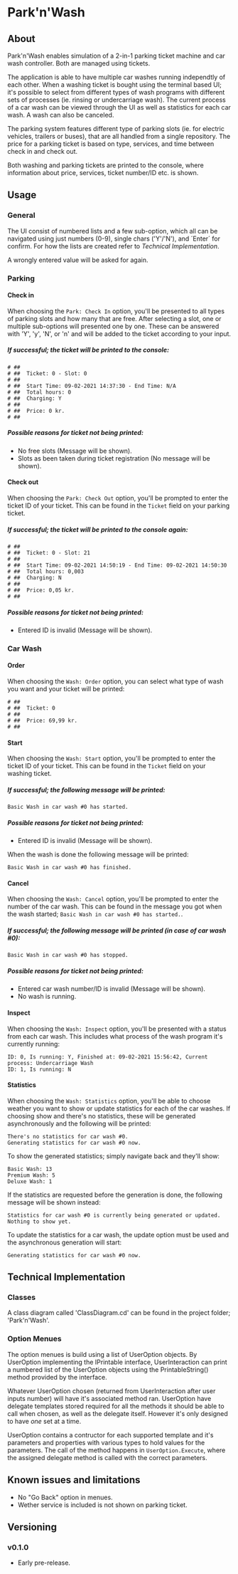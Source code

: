 # Park'n'Wash
## About
Park'n'Wash enables simulation of a 2-in-1 parking ticket machine and car wash controller. Both are managed using tickets.

The application is able to have multiple car washes running independtly of each other. When a washing ticket is bought using the terminal based UI; it's possible to select from different types of wash programs with different sets of processes (ie. rinsing or undercarriage wash). The current process of a car wash can be viewed through the UI as well as statistics for each car wash. A wash can also be canceled.

The parking system features different type of parking slots (ie. for electric vehicles, trailers or buses), that are all handled from a single repository. The price for a parking ticket is based on type, services, and time between check in and check out.

Both washing and parking tickets are printed to the console, where information about price, services, ticket number/ID etc. is shown.

## Usage
### General
The UI consist of numbered lists and a few sub-option, which all can be navigated using just numbers (0-9), single chars ('Y'/'N'), and ´Enter´ for confirm. For how the lists are created refer to  *Technical Implementation*.

A wrongly entered value will be asked for again.

### Parking
#### Check in
When choosing the `Park: Check In` option, you'll be presented to all types of parking slots and how many that are free. After selecting a slot, one or multiple sub-options will presented one by one. These can be answered with 'Y', 'y', 'N', or 'n' and will be added to the ticket according to your input.

##### If successful; the ticket will be printed to the console:
```
# ##
# ##  Ticket: 0 - Slot: 0
# ##
# ##  Start Time: 09-02-2021 14:37:30 - End Time: N/A
# ##  Total hours: 0
# ##  Charging: Y
# ##
# ##  Price: 0 kr.
# ##
```
##### Possible reasons for ticket not being printed:
* No free slots (Message will be shown).
* Slots as been taken during ticket registration (No message will be shown).

#### Check out
When choosing the `Park: Check Out` option, you'll be prompted to enter the ticket ID of your ticket. This can be found in the `Ticket` field on your parking ticket.

##### If successful; the ticket will be printed to the console again:
```
# ##
# ##  Ticket: 0 - Slot: 21
# ##
# ##  Start Time: 09-02-2021 14:50:19 - End Time: 09-02-2021 14:50:30
# ##  Total hours: 0,003
# ##  Charging: N
# ##
# ##  Price: 0,05 kr.
# ##
```
##### Possible reasons for ticket not being printed:
* Entered ID is invalid (Message will be shown).

### Car Wash
#### Order
When choosing the `Wash: Order` option, you can select what type of wash you want and your ticket will be printed:
```
# ##
# ##  Ticket: 0
# ##
# ##  Price: 69,99 kr.
# ##
```
#### Start
When choosing the `Wash: Start` option, you'll be prompted to enter the ticket ID of your ticket. This can be found in the `Ticket` field on your washing ticket.

##### If successful; the following message will be printed:
```
Basic Wash in car wash #0 has started.
```
##### Possible reasons for ticket not being printed:
* Entered ID is invalid (Message will be shown).

When the wash is done the following message will be printed:
```
Basic Wash in car wash #0 has finished.
```

#### Cancel
When choosing the `Wash: Cancel` option, you'll be prompted to enter the number of the car wash. This can be found in the message you got when the wash started; `Basic Wash in car wash #0 has started.`.

##### If successful; the following message will be printed (in case of car wash #0):
```
Basic Wash in car wash #0 has stopped.
```
##### Possible reasons for ticket not being printed:
* Entered car wash number/ID is invalid (Message will be shown).
* No wash is running.

#### Inspect
When choosing the `Wash: Inspect` option, you'll be presented with a status from each car wash. This includes what process of the wash program it's currently running:
```
ID: 0, Is running: Y, Finished at: 09-02-2021 15:56:42, Current process: Undercarriage Wash
ID: 1, Is running: N
```

#### Statistics
When choosing the `Wash: Statistics` option, you'll be able to choose weather you want to show or update statistics for each of the car washes. If choosing show and there's no statistics, these will be generated asynchronously and the following will be printed:
```
There's no statistics for car wash #0.
Generating statistics for car wash #0 now.
```
To show the generated statistics; simply navigate back and they'll show:
```
Basic Wash: 13
Premium Wash: 5
Deluxe Wash: 1
```
If the statistics are requested before the generation is done, the following message will be shown instead:
```
Statistics for car wash #0 is currently being generated or updated. Nothing to show yet.
```

To update the statistics for a car wash, the update option must be used and the asynchronous generation will start:
```
Generating statistics for car wash #0 now.
```

## Technical Implementation
### Classes
A class diagram called 'ClassDiagram.cd' can be found in the project folder; 'Park'n'Wash'.

### Option Menues
The option menues is build using a list of UserOption objects. By UserOption implementing the IPrintable interface, UserInteraction can print a numbered list of the UserOption objects using the PrintableString() method provided by the interface.

Whatever UserOption chosen (returned from UserInteraction after user inputs number) will have it's associated method ran. UserOption have delegate templates stored required for all the methods it should be able to call when chosen, as well as the delegate itself. However it's only designed to have *one* set at a time.

UserOption contains a contructor for each supported template and it's parameters and properties with various types to hold values for the parameters. The call of the method happens in `UserOption.Execute`, where the assigned delegate method is called with the correct parameters.

## Known issues and limitations
* No "Go Back" option in menues.
* Wether service is included is not shown on parking ticket.

## Versioning
### v0.1.0
* Early pre-release.
